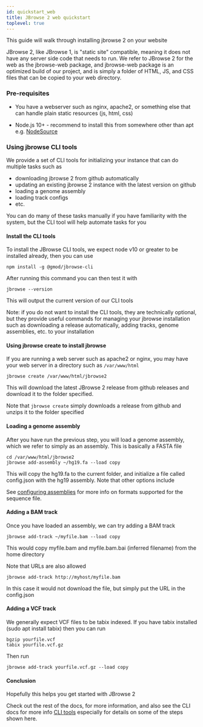 ```yaml
---
id: quickstart_web
title: JBrowse 2 web quickstart
toplevel: true
---
```


This guide will walk through installing jbrowse 2 on your website

JBrowse 2, like JBrowse 1, is "static site" compatible, meaning it does not
have any server side code that needs to run. We refer to JBrowse 2 for the web
as the jbrowse-web package, and jbrowse-web package is an optimized build of
our project, and is simply a folder of HTML, JS, and CSS files that can be
copied to your web directory.

### Pre-requisites

- You have a webserver such as nginx, apache2, or something else that can
  handle plain static resources (js, html, css)

- Node.js 10+ - recommend to install this from somewhere other than apt e.g.
  [NodeSource](https://github.com/nodesource/distributions/blob/master/README.md#installation-instructions)

### Using jbrowse CLI tools

We provide a set of CLI tools for initializing your instance that can do
multiple tasks such as

- downloading jbrowse 2 from github automatically
- updating an existing jbrowse 2 instance with the latest version on github
- loading a genome assembly
- loading track configs
- etc.

You can do many of these tasks manually if you have familiarity with the
system, but the CLI tool will help automate tasks for you

#### Install the CLI tools

To install the JBrowse CLI tools, we expect node v10 or greater to be installed
already, then you can use

```sh-session
npm install -g @gmod/jbrowse-cli
```

After running this command you can then test it with

```sh-session
jbrowse --version
```

This will output the current version of our CLI tools

Note: if you do not want to install the CLI tools, they are technically
optional, but they provide useful commands for managing your jbrowse
installation such as downloading a release automatically, adding tracks, genome
assemblies, etc. to your installation

#### Using jbrowse create to install jbrowse

If you are running a web server such as apache2 or nginx, you may have your web
server in a directory such as `/var/www/html`

```sh-session
jbrowse create /var/www/html/jbrowse2
```

This will download the latest JBrowse 2 release from github releases and
download it to the folder specified.

Note that `jbrowse create` simply downloads a release from github and unzips it to
the folder specified

#### Loading a genome assembly

After you have run the previous step, you will load a genome assembly, which we
refer to simply as an assembly. This is basically a FASTA file

```sh-session
cd /var/www/html/jbrowse2
jbrowse add-assembly ~/hg19.fa --load copy
```

This will copy the hg19.fa to the current folder, and initialize a file called
config.json with the hg19 assembly. Note that other options include

See [configuring assemblies](config_assembly) for more info on formats
supported for the sequence file.

#### Adding a BAM track

Once you have loaded an assembly, we can try adding a BAM track

```sh-session
jbrowse add-track ~/myfile.bam --load copy
```

This would copy myfile.bam and myfile.bam.bai (inferred filename) from the home
directory

Note that URLs are also allowed

```sh-session
jbrowse add-track http://myhost/myfile.bam
```

In this case it would not download the file, but simply put the URL in the
config.json

#### Adding a VCF track

We generally expect VCF files to be tabix indexed. If you have tabix installed
(sudo apt install tabix) then you can run

```sh-session
bgzip yourfile.vcf
tabix yourfile.vcf.gz
```

Then run

```sh-session
jbrowse add-track yourfile.vcf.gz --load copy
```

#### Conclusion

Hopefully this helps you get started with JBrowse 2

Check out the rest of the docs, for more information, and also see the CLI docs
for more info [CLI tools](cli_guide) especially for details on some of the
steps shown here.
